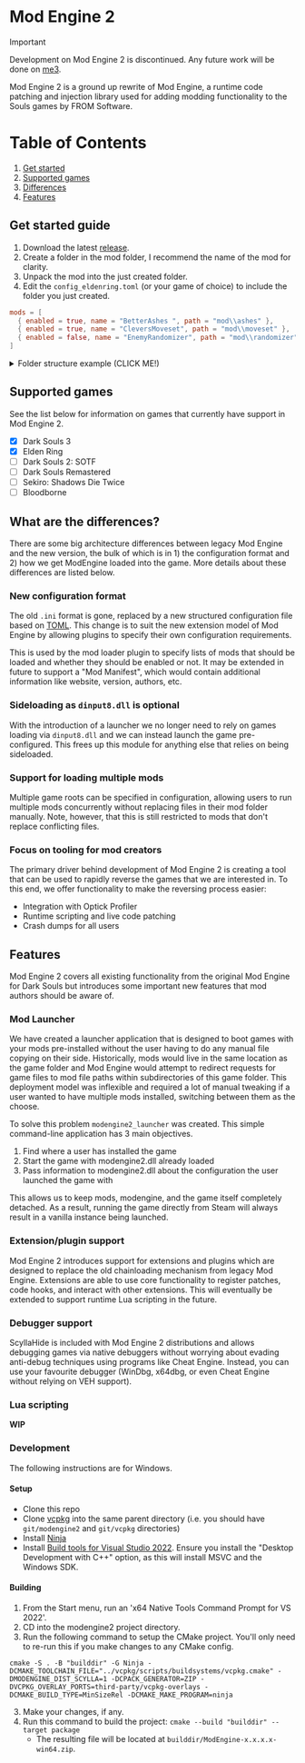 # Mod Engine 2

> [!IMPORTANT]
> Development on Mod Engine 2 is discontinued. Any future work will be done on [me3](https://github.com/garyttierney/me3).

Mod Engine 2 is a ground up rewrite of Mod Engine, a runtime code patching and injection library used for adding modding functionality to the Souls games by FROM Software.

# Table of Contents

1. [Get started](#get-started-guide)
2. [Supported games](#supported-games)
3. [Differences](#what-are-the-differences)
4. [Features](#features)

## Get started guide

1. Download the latest [release](https://github.com/soulsmods/ModEngine2/releases).
2. Create a folder in the mod folder, I recommend the name of the mod for clarity.
3. Unpack the mod into the just created folder.
4. Edit the `config_eldenring.toml` (or your game of choice) to include the folder you just created.

```toml
mods = [
  { enabled = true, name = "BetterAshes ", path = "mod\\ashes" },
  { enabled = true, name = "CleversMoveset", path = "mod\\moveset" },
  { enabled = false, name = "EnemyRandomizer", path = "mod\\randomizer" },
]
```

<details>
  <summary>Folder structure example (CLICK ME!)</summary>

![folder exmaple image](docs/media/mod-engine-mod-folder-example.png)

</details>

## Supported games

See the list below for information on games that currently have support in Mod Engine 2.

- [x] Dark Souls 3
- [x] Elden Ring
- [ ] Dark Souls 2: SOTF
- [ ] Dark Souls Remastered
- [ ] Sekiro: Shadows Die Twice
- [ ] Bloodborne

## What are the differences?

There are some big architecture differences between legacy Mod Engine and the new version, the bulk of which is in 1) the configuration format and 2) how we get ModEngine loaded into the game.
More details about these differences are listed below.

### New configuration format

The old `.ini` format is gone, replaced by a new structured configuration file based on [TOML](https://toml.io/en/).
This change is to suit the new extension model of Mod Engine by allowing plugins to specify their own configuration requirements.

This is used by the mod loader plugin to specify lists of mods that should be loaded and whether they should be enabled or not.
It may be extended in future to support a "Mod Manifest", which would contain additional information like website, version, authors, etc.

### Sideloading as `dinput8.dll` is optional

With the introduction of a launcher we no longer need to rely on games loading via `dinput8.dll` and we can instead launch the game pre-configured.
This frees up this module for anything else that relies on being sideloaded.

### Support for loading multiple mods

Multiple game roots can be specified in configuration, allowing users to run multiple mods concurrently without replacing files in their mod folder manually.
Note, however, that this is still restricted to mods that don't replace conflicting files.

### Focus on tooling for mod creators

The primary driver behind development of Mod Engine 2 is creating a tool that can be used to rapidly reverse the games that we are interested in.
To this end, we offer functionality to make the reversing process easier:

- Integration with Optick Profiler
- Runtime scripting and live code patching
- Crash dumps for all users

## Features

Mod Engine 2 covers all existing functionality from the original Mod Engine for Dark Souls but introduces some important new features that mod authors should be aware of.

### Mod Launcher

We have created a launcher application that is designed to boot games with your mods pre-installed without the user having to do any manual file copying on their side.
Historically, mods would live in the same location as the game folder and Mod Engine would attempt to redirect requests for game files to mod file paths within subdirectories of this game folder.
This deployment model was inflexible and required a lot of manual tweaking if a user wanted to have multiple mods installed, switching between them as the choose.

To solve this problem `modengine2_launcher` was created.
This simple command-line application has 3 main objectives.

1. Find where a user has installed the game
2. Start the game with modengine2.dll already loaded
3. Pass information to modengine2.dll about the configuration the user launched the game with

This allows us to keep mods, modengine, and the game itself completely detached.
As a result, running the game directly from Steam will always result in a vanilla instance being launched.

### Extension/plugin support

Mod Engine 2 introduces support for extensions and plugins which are designed to replace the old chainloading mechanism from legacy Mod Engine.
Extensions are able to use core functionality to register patches, code hooks, and interact with other extensions.
This will eventually be extended to support runtime Lua scripting in the future.

### Debugger support

ScyllaHide is included with Mod Engine 2 distributions and allows debugging games via native debuggers without worrying about evading anti-debug techniques using programs like Cheat Engine.
Instead, you can use your favourite debugger (WinDbg, x64dbg, or even Cheat Engine without relying on VEH support).

### Lua scripting

**WIP**

### Development

The following instructions are for Windows.

#### Setup

- Clone this repo
- Clone [vcpkg](https://github.com/microsoft/vcpkg) into the same parent directory (i.e. you should have `git/modengine2` and `git/vcpkg` directories)
- Install [Ninja](https://github.com/ninja-build/ninja/wiki/Pre-built-Ninja-packages)
- Install [Build tools for Visual Studio 2022](https://visualstudio.microsoft.com/downloads/#build-tools-for-visual-studio-2022). Ensure you install the "Desktop Development with C++" option, as this will install MSVC and the Windows SDK.

#### Building

1. From the Start menu, run an 'x64 Native Tools Command Prompt for VS 2022'.
2. CD into the modengine2 project directory.
3. Run the following command to setup the CMake project. You'll only need to re-run this if you make changes to any CMake config.

```
cmake -S . -B "builddir" -G Ninja -DCMAKE_TOOLCHAIN_FILE="../vcpkg/scripts/buildsystems/vcpkg.cmake" -DMODENGINE_DIST_SCYLLA=1 -DCPACK_GENERATOR=ZIP -DVCPKG_OVERLAY_PORTS=third-party/vcpkg-overlays -DCMAKE_BUILD_TYPE=MinSizeRel -DCMAKE_MAKE_PROGRAM=ninja
```

3. Make your changes, if any.
4. Run this command to build the project: `cmake --build "builddir" --target package`
   - The resulting file will be located at `builddir/ModEngine-x.x.x.x-win64.zip`.
